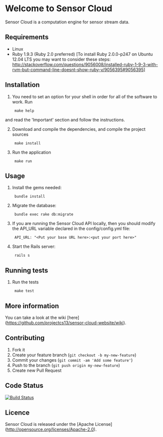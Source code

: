 # Welcome to Sensor Cloud

Sensor Cloud is a computation engine for sensor stream data.

## Requirements

* Linux
* Ruby 1.9.3 (Ruby 2.0 preferred) [To install Ruby 2.0.0-p247 on Ubuntu 12.04 LTS you may want to consider these steps: http://stackoverflow.com/questions/9056008/installed-ruby-1-9-3-with-rvm-but-command-line-doesnt-show-ruby-v/9056395#9056395]

## Installation

1. You need to set an option for your shell in order for all of the software to work. Run 

        make help

and read the 'Important' section and follow the instructions.

2. Download and compile the dependencies, and compile the project sources
 
        make install

3. Run the application
 
        make run

## Usage

1. Install the gems needed:

        bundle install

2. Migrate the database:

        bundle exec rake db:migrate

3. If you are running the Sensor Cloud API locally, then you should modify the API_URL variable declared in the config/config.yml file:

        API_URL: "<Put your base URL here>:<put your port here>" 

4. Start the Rails server:

        rails s

## Running tests

1. Run the tests
 
        make test

## More information

You can take a look at the wiki [here] (https://github.com/projectcs13/sensor-cloud-website/wiki).

## Contributing

1. Fork it
2. Create your feature branch (`git checkout -b my-new-feature`)
3. Commit your changes (`git commit -am 'Add some feature'`)
4. Push to the branch (`git push origin my-new-feature`)
5. Create new Pull Request

## Code Status

[![Build Status](https://travis-ci.org/projectcs13/sensor-cloud-website.png)](https://travis-ci.org/projectcs13/sensor-cloud-website)

## Licence

Sensor Cloud is released under the [Apache License] (http://opensource.org/licenses/Apache-2.0).
